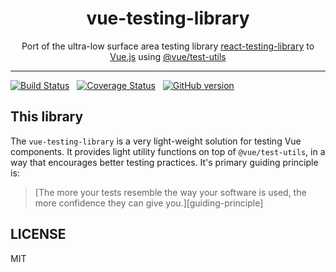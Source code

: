 <div align="center">
<h1>vue-testing-library</h1>

<p>Port of the ultra-low surface area testing library <a href="https://github.com/kentcdodds/react-testing-library/">react-testing-library</a> to <a href="https://github.com/vuejs/vue">Vue.js</a> using <a href="https://github.com/vuejs/vue-test-utils">@vue/test-utils</a></p>

</div>

<hr />

[![Build Status](https://travis-ci.org/dfcook/vue-testing-library.svg?branch=master)](https://travis-ci.org/dfcook/vue-testing-library)&nbsp;&nbsp;
[![Coverage Status](https://coveralls.io/repos/github/dfcook/vue-testing-library/badge.svg?branch=master)](https://coveralls.io/github/dfcook/vue-testing-library?branch=master)&nbsp;&nbsp;
[![GitHub version](https://badge.fury.io/gh/dfcook%2Fvue-testing-library.svg)](https://badge.fury.io/gh/dfcook%2Fvue-testing-library)

## This library

The `vue-testing-library` is a very light-weight solution for testing Vue
components. It provides light utility functions on top of `@vue/test-utils`, in a way that encourages better testing practices.
It's primary guiding principle is:

> [The more your tests resemble the way your software is used, the more confidence they can give you.][guiding-principle]

## LICENSE

MIT